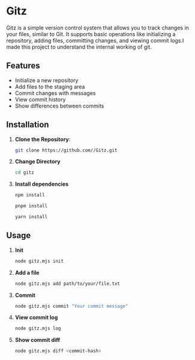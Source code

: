 # Gitz

Gitz is a simple version control system that allows you to track changes in your files, similar to Git. It supports basic operations like initializing a repository, adding files, committing changes, and viewing commit logs.I made this project to understand the internal working of git.

## Features
- Initialize a new repository
- Add files to the staging area
- Commit changes with messages
- View commit history
- Show differences between commits

## Installation

1. **Clone the Repository**:
   ```bash
   git clone https://github.com//Gitz.git
   ```

2. **Change Directory**
    ```bash
    cd gitz
    ```

3. **Install dependencies**
    ```bash
    npm install 
    ```
    ```bash
    pnpm install
    ```
    ```bash
    yarn install
    ```

## Usage

1. **Init**
    ```bash
    node gitz.mjs init
    ```

2. **Add a file**
    ```bash
    node gitz.mjs add path/to/your/file.txt
    ```

3. **Commit**
    ```bash
    node gitz.mjs commit "Your commit message"
    ```

4. **View commit log**
    ```bash
    node gitz.mjs log
    ```

5. **Show commit diff**
    ```bash
    node gitz.mjs diff <commit-hash>
    ```